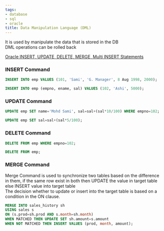 ```yaml
---
tags:
- database
- sql
- oracle
title: Data Manipulation Language (DML)
---
```


It is used by manipulate the data that is stored in the DB  
DML operations can be rolled back

[Oracle INSERT, UPDATE, DELETE, MERGE, Multi INSERT Statements](https://www.oracle-dba-online.com/sql/insert_update_delete_merge.htm)

### INSERT Command

````sql
INSERT INTO emp VALUES (101, 'Sami', 'G. Manager', 8 Aug 1998, 2000);

INSERT INTO emp (empno, ename, sal) VALUES (102, 'Ashi', 5000);
````

### UPDATE Command

````sql
UPDATE emp SET name='Mohd Sami', sal=sal+(sal*10/100) WHERE empno=102;

UPDATE emp SET sal=sal+(sal*5/100);
````

### DELETE Command

````sql
DELETE FROM emp WHERE empno=102;

DELETE FROM emp;
````

### MERGE Command

Merge Command is used to synchronize two tables based on the difference in them, if the same row exist in both then UPDATE the value in target table else INSERT value into target table  
The decision whether to update or insert into the target table is based on a condition in the ON clause.

````sql
MERGE INTO sales_history sh
USING sales s
ON (s.prod=sh.prod AND s.month=sh.month)
WHEN MATCHED THEN UPDATE SET sh.amount=s.amount
WHEN NOT MATCHED THEN INSERT VALUES (prod, month, amount);
````